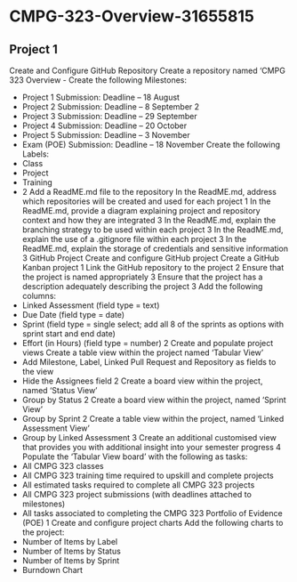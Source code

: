 # CMPG-323-Overview-31655815
## Project 1

Create and Configure GitHub
Repository
Create a repository named ‘CMPG
323 Overview - <add your student
number>
Create the following Milestones:
- Project 1 Submission: Deadline –
18 August
- Project 2 Submission: Deadline –
8 September
2 
- Project 3 Submission: Deadline –
29 September
- Project 4 Submission: Deadline –
20 October
- Project 5 Submission: Deadline –
3 November
- Exam (POE) Submission:
Deadline – 18 November
Create the following Labels:
- Class
- Project
- Training
- <any other labels you might find
relevant>
2
Add a ReadME.md file to the
repository
In the ReadME.md, address which
repositories will be created and used
for each project
1
In the ReadME.md, provide a
diagram explaining project and
repository context and how they are
integrated
3
In the ReadME.md, explain the
branching strategy to be used within
each project
3
In the ReadME.md, explain the use
of a .gitignore file within each project
3
In the ReadME.md, explain the
storage of credentials and sensitive
information
3
GitHub
Project
Create and configure GitHub
project
Create a GitHub Kanban project 1
Link the GitHub repository to the
project
2
Ensure that the project is named
appropriately
3
Ensure that the project has a
description adequately describing the
project
3
Add the following columns:
- Linked Assessment (field
type = text)
- Due Date (field type = date)
- Sprint (field type = single
select; add all 8 of the sprints
as options with sprint start
and end date)
- Effort (in Hours) (field type =
number)
2
Create and populate project
views
Create a table view within the project
named ‘Tabular View’
- Add Milestone, Label, Linked
Pull Request and Repository
as fields to the view
- Hide the Assignees field
2
Create a board view within the
project, named ‘Status View’
- Group by Status
2
Create a board view within the
project, named ‘Sprint View’
- Group by Sprint
2
Create a table view within the
project, named ‘Linked Assessment
View’
- Group by Linked Assessment
3
Create an additional customised
view that provides you with additional
insight into your semester progress
4
Populate the ‘Tabular View board’
with the following as tasks:
- All CMPG 323 classes
- All CMPG 323 training time
required to upskill and
complete projects
- All estimated tasks required
to complete all CMPG 323
projects
- All CMPG 323 project
submissions (with deadlines
attached to milestones)
- All tasks associated to
completing the CMPG 323
Portfolio of Evidence (POE)
1
Create and configure project
charts
Add the following charts to the
project:
- Number of Items by Label
- Number of Items by Status
- Number of Items by Sprint
- Burndown Chart

